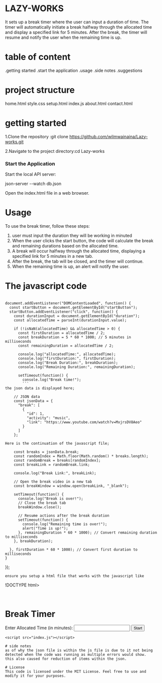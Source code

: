# LAZY-WORKS

It sets up a break timer where the user can input a duration of time. The timer will automatically initiate a break halfway through the allocated time and display a specified link for 5 minutes. After the break, the timer will resume and notify the user when the remaining time is up.
 # table of content
  .getting started
  .start the application
  .usage
  .side notes
  .suggestions

# project structure
home.html
style.css
setup.html
index.js
about.html
contact.html

# getting started
1.Clone the repository :git clone https://github.com/wilmwainaina/Lazy-works.git

2.Navigate to the project directory:cd Lazy-works

### Start the Application
Start the local API server:

json-server --watch db.json

Open the index.html file in a web browser.
# Usage
To use the break timer, follow these steps:

1. user must input the duration they will be working in minuted
2. When the user clicks the start button, the code will calculate the break and remaining durations based on the allocated time.
3. A break will occur halfway through the allocated time, displaying a specified link for 5 minutes in a new tab.
4. After the break, the tab will be closed, and the timer will continue.
5. When the remaining time is up, an alert will notify the user.
# The javascript code

```

document.addEventListener("DOMContentLoaded", function() {
  const startButton = document.getElementById("startButton");
  startButton.addEventListener("click", function() {
    const durationInput = document.getElementById("duration");
    const allocatedTime = parseInt(durationInput.value);

    if (!isNaN(allocatedTime) && allocatedTime > 0) {
      const firstDuration = allocatedTime / 2;
      const breakDuration = 5 * 60 * 1000; // 5 minutes in milliseconds
      const remainingDuration = allocatedTime / 2;

      console.log("allocatedTime:", allocatedTime);
      console.log("firstDuration:", firstDuration);
      console.log("Break Duration:", breakDuration);
      console.log("Remaining Duration:", remainingDuration);

      setTimeout(function() {
        console.log("Break time!");
        ```
the json data is displayed here;
```
        // JSON data
        const jsonData = {
          "break": [
            {
              "id": 1,
              "activity": "music",
              "link": "https://www.youtube.com/watch?v=MxjrsDV8Aeo"
            }
          ]
        };
```
Here is the continuation of the javascript file;
```
        const breaks = jsonData.break;
        const randomIndex = Math.floor(Math.random() * breaks.length);
        const randomBreak = breaks[randomIndex];
        const breakLink = randomBreak.link;

        console.log("Break Link:", breakLink);

        // Open the break video in a new tab
        const breakWindow = window.open(breakLink, "_blank");

        setTimeout(function() {
          console.log("Break is over!");
          // Close the break tab
          breakWindow.close();

          // Resume actions after the break duration
          setTimeout(function() {
            console.log("Remaining time is over!");
            alert("Time is up!");
          }, remainingDuration * 60 * 1000); // Convert remaining duration to milliseconds
        }, breakDuration);

      }, firstDuration * 60 * 1000); // Convert first duration to milliseconds
    }
  });
 ```
 ensure you setup a html file that works with the javascript like
 ```
 !DOCTYPE html>
<html lang="en">
<head>
    <meta charset="UTF-8">
    <meta name="viewport" content="width=device-width, initial-scale=1.0">
    <title>Break Timer</title>
</head>
<body>

</nav><br>
    <h1>Break Timer</h1>
    <label for="duration">Enter Allocated Time (in minutes):</label>
    <input type="number" id="duration" min="1" required>
    <button id="startButton">Start</button>
    
    <script src="index.js"></script>
</body>
</html>


 ```
# side notes
as of why the json file is within the js file is due to it not being detected when the code was running as multiple errors would show.
this also caused for reduction of items within the json.

# License
This code is licensed under the MIT License. Feel free to use and modify it for your purposes.
